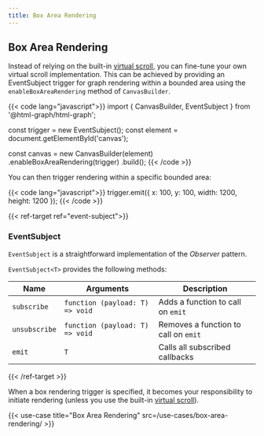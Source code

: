 ```yaml
---
title: Box Area Rendering
---
```


## Box Area Rendering

Instead of relying on the built-in [virtual scroll](/modules/virtual-scroll), you can fine-tune your own virtual scroll implementation.
This can be achieved by providing an <span data-ref="event-subject">EventSubject</span>
trigger for graph rendering within a bounded area using the `enableBoxAreaRendering` method of `CanvasBuilder`.

{{< code lang="javascript">}}
import { CanvasBuilder, EventSubject } from '@html-graph/html-graph';

const trigger = new EventSubject();
const element = document.getElementById('canvas');

const canvas = new CanvasBuilder(element)
  .enableBoxAreaRendering(trigger)
  .build();
{{< /code >}}

You can then trigger rendering within a specific bounded area:

{{< code lang="javascript">}}
trigger.emit({ x: 100, y: 100, width: 1200, height: 1200 });
{{< /code >}}

{{< ref-target ref="event-subject">}}

### EventSubject

`EventSubject` is a straightforward implementation of the *Observer* pattern.

`EventSubject<T>` provides the following methods:

| Name          | Arguments                       | Description                          |
|---------------|---------------------------------|--------------------------------------|
| `subscribe`   | `function (payload: T) => void` | Adds a function to call on `emit`    |
| `unsubscribe` | `function (payload: T) => void` | Removes a function to call on `emit` |
| `emit`        | `T`                             | Calls all subscribed callbacks       |

{{< /ref-target >}}

When a box rendering trigger is specified, it becomes your responsibility to initiate rendering (unless you use the built-in [virtual scroll](/virtual-scroll)).

{{< use-case title="Box Area Rendering" src=/use-cases/box-area-rendering/ >}}
